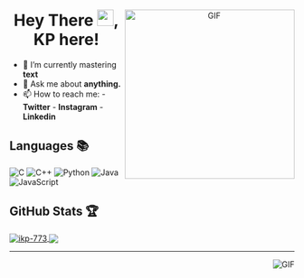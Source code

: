 <div align="center">
<img align="right" alt="GIF" height="300px" src="https://blog.insaid.co/wp-content/uploads/2020/01/Coding.gif"/>

# Hey There <img src="https://media.tenor.com/images/822fb670841c6f6582fefbb82e338a50/tenor.gif" width="29px">, KP here!
</div>

- 🌱 I’m currently mastering **text**
- 💬 Ask me about **anything.**
- 📫 How to reach me: 
          - **Twitter** 
          - **Instagram**
          - **Linkedin**
         
## Languages 📚 

![C](https://img.shields.io/badge/-C-000?style=flat&logo=C)
![C++](https://img.shields.io/badge/-C++-000?style=flat&logo=C%2B%2B&logoColor=00599C)
![Python](https://img.shields.io/badge/-Python-000?style=flat&logo=python)
![Java](https://img.shields.io/badge/-Java-000?style=flat&logo=Java&logoColor=007396)
![JavaScript](https://img.shields.io/badge/-JavaScript-000?style=flat&logo=javascript)

##  GitHub Stats 🏆
<a href="https://github.com/ikp-773">
  <img align="center" src="https://github-readme-stats.vercel.app/api?username=ikp-773"&show_icons=true&theme=tokyonight&icon_color=6392DF&hide=prs" alt="ikp-773"'s GitHub Stats" />
</a> 
<a href="https://github.com/ikp-773"">
  <img align="center" src="https://github-readme-stats.vercel.app/api/top-langs/?username=ikp-773"&show_icons=true&theme=tokyonight&icon_color=6392DF&&layout=compacthide=prs" />
</a>

 ---
 
<img align="right" alt="GIF" src="https://github4life.herokuapp.com/ikp-773.gif" />


